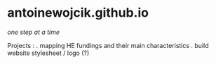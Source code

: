 # antoinewojcik.github.io
_one step at a time_ 

Projects : 
. mapping HE fundings and their main characteristics 
. build website stylesheet / logo (?)
